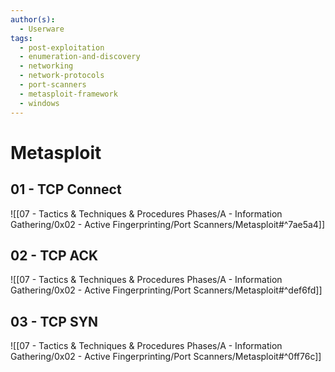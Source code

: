 ```yaml
---
author(s):
  - Userware
tags:
  - post-exploitation
  - enumeration-and-discovery
  - networking
  - network-protocols
  - port-scanners
  - metasploit-framework
  - windows
---
```

# Metasploit

## 01 - TCP Connect

![[07 - Tactics & Techniques & Procedures Phases/A - Information Gathering/0x02 - Active Fingerprinting/Port Scanners/Metasploit#^7ae5a4]]

## 02 - TCP ACK

![[07 - Tactics & Techniques & Procedures Phases/A - Information Gathering/0x02 - Active Fingerprinting/Port Scanners/Metasploit#^def6fd]]

## 03 - TCP SYN

![[07 - Tactics & Techniques & Procedures Phases/A - Information Gathering/0x02 - Active Fingerprinting/Port Scanners/Metasploit#^0ff76c]]